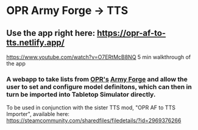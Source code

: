 # OPR Army Forge → TTS

## Use the app right here: https://opr-af-to-tts.netlify.app/

https://www.youtube.com/watch?v=O7ERtMcB8NQ 5 min walkthrough of the app

### A webapp to take lists from [OPR's](https://www.onepagerules.com/) [Army Forge](https://army-forge.onepagerules.com/) and allow the user to set and configure model definitons, which can then in turn be imported into Tabletop Simulator directly.

To be used in conjunction with the sister TTS mod, "OPR AF to TTS Importer", available here: https://steamcommunity.com/sharedfiles/filedetails/?id=2969376266
